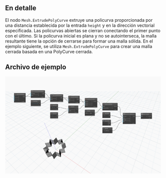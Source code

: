 ## En detalle
El nodo `Mesh.ExtrudePolyCurve` extruye una policurva proporcionada por una distancia establecida por la entrada `height` y en la dirección vectorial especificada. Las policurvas abiertas se cierran conectando el primer punto con el último. Si la policurva inicial es plana y no se autointerseca, la malla resultante tiene la opción de cerrarse para formar una malla sólida.
En el ejemplo siguiente, se utiliza `Mesh.ExtrudePolyCurve` para crear una malla cerrada basada en una PolyCurve cerrada.

## Archivo de ejemplo

![Example](./Autodesk.DesignScript.Geometry.Mesh.ExtrudePolyCurve_img.jpg)
